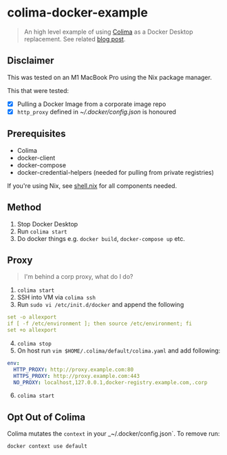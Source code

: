 # colima-docker-example

> An high level example of using [Colima](https://github.com/abiosoft/colima) as a Docker Desktop replacement. See related [blog post](https://rameezkhan.me/posts/2022/2022-10-28--colima-as-a-docker-desktop-replacement/).

## Disclaimer
This was tested on an M1 MacBook Pro using the Nix package manager.

This that were tested:
- [x] Pulling a Docker Image from a corporate image repo
- [x] `http_proxy` defined in _~/.docker/config.json_ is honoured

## Prerequisites

- Colima
- docker-client
- docker-compose
- docker-credential-helpers (needed for pulling from private registries)

If you're using Nix, see [shell.nix](./shell.nix) for all components needed.

## Method

1. Stop Docker Desktop
2. Run `colima start`
3. Do docker things e.g. `docker build`, `docker-compose up` etc.

## Proxy
> I'm behind a corp proxy, what do I do?

1. `colima start`
2. SSH into VM via `colima ssh`
3. Run `sudo vi /etc/init.d/docker` and append the following
```yaml
set -o allexport
if [ -f /etc/environment ]; then source /etc/environment; fi
set +o allexport
```
4. `colima stop`
5. On host run `vim $HOME/.colima/default/colima.yaml` and add following:
```yaml
env:
  HTTP_PROXY: http://proxy.example.com:80
  HTTPS_PROXY: http://proxy.example.com:443
  NO_PROXY: localhost,127.0.0.1,docker-registry.example.com,.corp
```
6. `colima start`

## Opt Out of Colima
Colima mutates the `context` in your _~/.docker/config.json`. To remove run:
```shell
docker context use default
```
